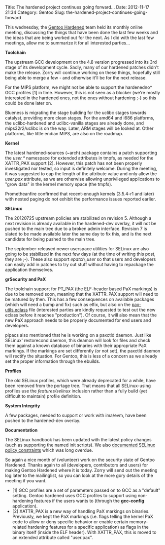 Title: The hardened project continues going forward...
Date: 2012-11-17 21:34
Category: Gentoo
Slug: the-hardened-project-continues-going-forward

This wednesday, the [Gentoo
Hardened](http://www.gentoo.org/proj/en/hardened) team held its monthly
online meeting, discussing the things that have been done the last few
weeks and the ideas that are being worked out for the next. As I did
with the last few meetings, allow me to summarize it for all interested
parties...

**Toolchain**

The upstream GCC development on the 4.8 version progressed into its 3rd
stage of its development cycle. Sadly, many of our hardened patches
didn't make the release. Zorry will continue working on these things,
hopefully still being able to merge a few - and otherwise it'll be for
the next release.

For the MIPS platform, we might not be able to support the hardenedno\*
GCC profiles \[1\] in time. However, this is not seen as a blocker
(we're mostly interested in the hardened ones, not the ones without
hardening ;-) so this could be done later on.

Blueness is migrating the stage building for the uclibc stages towards
catalyst, providing more clean stages. For the amd64 and i686 platforms,
the uclibc-hardened and uclibc-vanilla stages are already done, and
mips32r2/uclibc is on the way. Later, ARM stages will be looked at.
Other platforms, like little endian MIPS, are also on the roadmap.

**Kernel**

The latest hardened-sources (\~arch) package contains a patch supporting
the *user.\** namespace for extended attributes in tmpfs, as needed for
the XATTR\_PAX support \[2\]. However, this patch has not been properly
investigated nor tested, so input is definitely welcome. During the
meeting, it was suggested to cap the length of the attribute value and
only allow the *user.pax* attribute, as we are otherwise allowing
unprivileged applications to "grow data" in the kernel memory space (the
tmpfs).

Prometheanfire confirmed that recent-enough kernels (3.5.4-r1 and later)
with nested paging do not exhibit the performance issues reported
earlier.

**SELinux**

The 20120725 upstream policies are stabilized on revision 5. Although a
next revision is already available in the hardened-dev overlay, it will
not be pushed to the main tree due to a broken admin interface. Revision
7 is slated to be made available later the same day to fix this, and is
the next candidate for being pushed to the main tree.

The september-released newer userspace utilities for SELinux are also
going to be stabilized in the next few days (at the time of writing this
post, they are ;-). These also support *epatch\_user* so that users and
developers can easily add in patches to try out stuff without having to
repackage the application themselves.

**grSecurity and PaX**

The toolchain support for PT\_PAX (the ELF-header based PaX markings) is
due to be removed soon, meaning that the XATTR\_PAX support will need to
be matured by then. This has a few consequences on available packages
(which will need a bump and fix) such as elfix, but also on the
[pax-utils.eclass](http://git.overlays.gentoo.org/gitweb/?p=proj/hardened-dev.git;a=commit;h=eb3a2e198c926aca7063aa036793bb94bfbec1ef)
file (interested parties are kindly requested to test out the new eclass
before it reaches "production"). Of course, it will also mean that the
new PaX approach needs to be properly documented for end users and
developers.

pipacs also mentioned that he is working on a paxctld daemon. Just like
SELinux' restorecond daemon, this deamon will look for files and check
them against a known database of binaries with their appropriate PaX
markings. If the markings are set differently (or not set), the paxctld
daemon will rectify the situation. For Gentoo, this is less of a concern
as we already set the proper information through the ebuilds.

**Profiles**

The old SELinux profiles, which were already deprecated for a while,
have been removed from the portage tree. That means that all
SELinux-using profiles use the *features/selinux* inclusion rather than
a fully build (yet difficult to maintain) profile definition.

**System Integrity**

A few packages, needed to support or work with ima/evm, have been pushed
to the hardened-dev overlay.

**Documentation**

The SELinux handbook has been updated with the latest policy changes
(such as supporting the named init scripts). We also [documented SELinux
policy
constraints](http://www.gentoo.org/proj/en/hardened/selinux-constraints.xml)
which was long overdue.

So again a nice month of (volunteer) work on the security state of
Gentoo Hardened. Thanks again to all (developers, contributors and
users) for making Gentoo Hardened where it is today. Zorry will send out
the meeting log later to the mailinglist, so you can look at the more
gory details of the meeting if you want.

-   \[1\] GCC profiles are a set of parameters passed on to GCC as a
    "default" setting. Gentoo hardened uses GCC profiles to support
    using non-hardening features if the users wants to (through the
    **gcc-config** application).
-   \[2\] XATTR\_PAX is a new way of handling PaX markings on binaries.
    Previously, we kept the PaX markings (i.e. flags telling the kernel
    PaX code to allow or deny specific behavior or enable certain
    memory-related hardening features for a specific application) as
    flags in the binary itself (inside the ELF header). With XATTR\_PAX,
    this is moved to an extended attribute called "user.pax".


